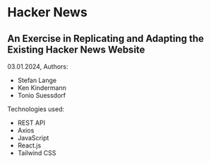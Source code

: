 # Hacker News

## An Exercise in Replicating and Adapting the Existing Hacker News Website 

03.01.2024, Authors: 
- Stefan Lange
- Ken Kindermann
- Tonio Suessdorf


Technologies used:
- REST API 
- Axios
- JavaScript
- React.js
- Tailwind CSS
